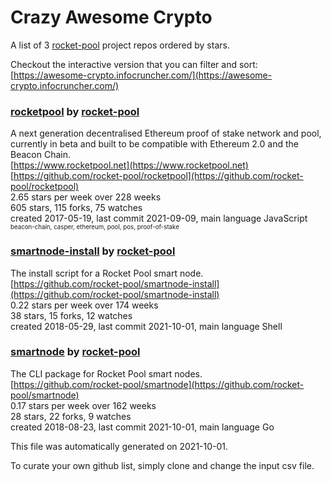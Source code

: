 # Crazy Awesome Crypto
A list of 3 [rocket-pool](https://github.com/rocket-pool) project repos ordered by stars.  

Checkout the interactive version that you can filter and sort: 
[https://awesome-crypto.infocruncher.com/](https://awesome-crypto.infocruncher.com/)  


### [rocketpool](https://github.com/rocket-pool/rocketpool) by [rocket-pool](https://github.com/rocket-pool)  
A next generation decentralised Ethereum proof of stake network and pool, currently in beta and built to be compatible with Ethereum 2.0 and the Beacon Chain.  
[https://www.rocketpool.net](https://www.rocketpool.net)  
[https://github.com/rocket-pool/rocketpool](https://github.com/rocket-pool/rocketpool)  
2.65 stars per week over 228 weeks  
605 stars, 115 forks, 75 watches  
created 2017-05-19, last commit 2021-09-09, main language JavaScript  
<sub><sup>beacon-chain, casper, ethereum, pool, pos, proof-of-stake</sup></sub>


### [smartnode-install](https://github.com/rocket-pool/smartnode-install) by [rocket-pool](https://github.com/rocket-pool)  
The install script for a Rocket Pool smart node.  
[https://github.com/rocket-pool/smartnode-install](https://github.com/rocket-pool/smartnode-install)  
0.22 stars per week over 174 weeks  
38 stars, 15 forks, 12 watches  
created 2018-05-29, last commit 2021-10-01, main language Shell  


### [smartnode](https://github.com/rocket-pool/smartnode) by [rocket-pool](https://github.com/rocket-pool)  
The CLI package for Rocket Pool smart nodes.  
[https://github.com/rocket-pool/smartnode](https://github.com/rocket-pool/smartnode)  
0.17 stars per week over 162 weeks  
28 stars, 22 forks, 9 watches  
created 2018-08-23, last commit 2021-10-01, main language Go  


This file was automatically generated on 2021-10-01.  

To curate your own github list, simply clone and change the input csv file.  